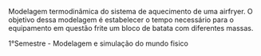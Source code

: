 Modelagem termodinâmica do sistema de aquecimento de uma airfryer. O objetivo dessa modelagem é estabelecer o tempo necessário para o equipamento em questão frite um bloco de batata com diferentes massas.

1°Semestre - Modelagem e simulação do mundo fisico
